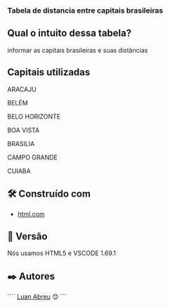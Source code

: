 ### Tabela de distancia entre capitais brasileiras

## Qual o intuito dessa tabela?
informar as capitais brasileiras e suas distâncias

## Capitais utilizadas

ARACAJU

BELÉM

BELO HORIZONTE 

BOA VISTA

BRASILIA 

CAMPO GRANDE

CUIABA



## 🛠️ Construído com
* [html.com]()


## 📌 Versão

Nós usamos HTML5 e VSCODE 1.69.1 

## ✒️ Autores
´´´´
[Luan Abreu](https://gist.github.com/luan18alencar) 😊
´´´
